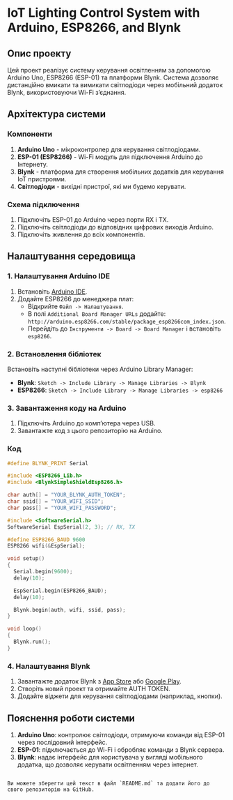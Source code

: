 
# IoT Lighting Control System with Arduino, ESP8266, and Blynk

## Опис проекту

Цей проект реалізує систему керування освітленням за допомогою Arduino Uno, ESP8266 (ESP-01) та платформи Blynk. Система дозволяє дистанційно вмикати та вимикати світлодіоди через мобільний додаток Blynk, використовуючи Wi-Fi з’єднання.

## Архітектура системи

### Компоненти

1. **Arduino Uno** - мікроконтролер для керування світлодіодами.
2. **ESP-01 (ESP8266)** - Wi-Fi модуль для підключення Arduino до Інтернету.
3. **Blynk** - платформа для створення мобільних додатків для керування IoT пристроями.
4. **Світлодіоди** - вихідні пристрої, які ми будемо керувати.

### Схема підключення

1. Підключіть ESP-01 до Arduino через порти RX і TX.
2. Підключіть світлодіоди до відповідних цифрових виходів Arduino.
3. Підключіть живлення до всіх компонентів.

## Налаштування середовища

### 1. Налаштування Arduino IDE

1. Встановіть [Arduino IDE](https://www.arduino.cc/en/software).
2. Додайте ESP8266 до менеджера плат:
   - Відкрийте `Файл -> Налаштування`.
   - В полі `Additional Board Manager URLs` додайте: `http://arduino.esp8266.com/stable/package_esp8266com_index.json`.
   - Перейдіть до `Інструменти -> Board -> Board Manager` і встановіть `esp8266`.

### 2. Встановлення бібліотек

Встановіть наступні бібліотеки через Arduino Library Manager:
- **Blynk**: `Sketch -> Include Library -> Manage Libraries -> Blynk`
- **ESP8266**: `Sketch -> Include Library -> Manage Libraries -> esp8266`

### 3. Завантаження коду на Arduino

1. Підключіть Arduino до комп’ютера через USB.
2. Завантажте код з цього репозиторію на Arduino.

### Код

```cpp
#define BLYNK_PRINT Serial

#include <ESP8266_Lib.h>
#include <BlynkSimpleShieldEsp8266.h>

char auth[] = "YOUR_BLYNK_AUTH_TOKEN";
char ssid[] = "YOUR_WIFI_SSID";
char pass[] = "YOUR_WIFI_PASSWORD";

#include <SoftwareSerial.h>
SoftwareSerial EspSerial(2, 3); // RX, TX

#define ESP8266_BAUD 9600
ESP8266 wifi(&EspSerial);

void setup()
{
  Serial.begin(9600);
  delay(10);

  EspSerial.begin(ESP8266_BAUD);
  delay(10);

  Blynk.begin(auth, wifi, ssid, pass);
}

void loop()
{
  Blynk.run();
}
```

### 4. Налаштування Blynk

1. Завантажте додаток Blynk з [App Store](https://apps.apple.com) або [Google Play](https://play.google.com).
2. Створіть новий проект та отримайте AUTH TOKEN.
3. Додайте віджети для керування світлодіодами (наприклад, кнопки).

## Пояснення роботи системи

1. **Arduino Uno**: контролює світлодіоди, отримуючи команди від ESP-01 через послідовний інтерфейс.
2. **ESP-01**: підключається до Wi-Fi і обробляє команди з Blynk сервера.
3. **Blynk**: надає інтерфейс для користувача у вигляді мобільного додатка, що дозволяє керувати освітленням через інтернет.
```

Ви можете зберегти цей текст в файл `README.md` та додати його до свого репозиторію на GitHub.
